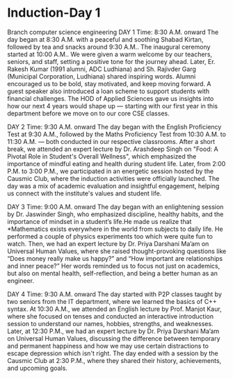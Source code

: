 # Induction-Day 1
Branch computer science engineering 
DAY 1
Time: 8:30 A.M. onward
The day began at 8:30 A.M. with a peaceful and soothing Shabad Kirtan, followed by tea and snacks around 9:30 A.M.. The inaugural ceremony started at 10:00 A.M.. We were given a warm welcome by our teachers, seniors, and staff, setting a positive tone for the journey ahead. Later, Er. Rakesh Kumar (1991 alumni, ADC Ludhiana) and Sh. Rajivder Garg (Municipal Corporation, Ludhiana) shared inspiring words. Alumni encouraged us to be bold, stay motivated, and keep moving forward. A guest speaker also introduced a loan scheme to support students with financial challenges. The HOD of Applied Sciences gave us insights into how our next 4 years would shape up — starting with our first year in this department before we move on to our core CSE classes.

DAY 2
Time: 9:30 A.M. onward
The day began with the English Proficiency Test at 9:30 A.M., followed by the Maths Proficiency Test from 10:30 A.M. to 11:30 A.M. — both conducted in our respective classrooms. After a short break, we attended an expert lecture by Dr. Arashdeep Singh on "Food: A Pivotal Role in Student's Overall Wellness", which emphasized the importance of mindful eating and health during student life. Later, from 2:00 P.M. to 3:00 P.M., we participated in an energetic session hosted by the Causmic Club, where the induction activities were officially launched. The day was a mix of academic evaluation and insightful engagement, helping us connect with the institute's values and student life.

DAY 3
Time: 9:00 A.M. onward
The day began with an enlightening session by Dr. Jaswinder Singh, who emphasized discipline, healthy habits, and the importance of mindset in a student’s life.He made us realize that *Mathematics exists everywhere in the world from subjects to daily life. He performed a couple of physics experiments too which were quite fun to watch. Then, we had an expert lecture by Dr. Priya Darshani Ma’am on Universal Human Values, where she raised thought-provoking questions like “Does money really make us happy?” and “How important are relationships and inner peace?” Her words reminded us to focus not just on academics, but also on mental health, self-reflection, and being a better human as an engineer.

DAY 4
Time: 9:30 A.M. onward
The day started with P2P classes taught by two seniors from the IT department, where we learned the basics of C++ syntax. At 10:30 A.M., we attended an English lecture by Prof. Manjot Kaur, where she focused on tenses and conducted an interactive introduction session to understand our names, hobbies, strengths, and weaknesses. Later, at 12:30 P.M., we had an expert lecture by Dr. Priya Darshani Ma’am on Universal Human Values, discussing the difference between temporary and permanent happiness and how we may use certain distractions to escape depression which isn't right. The day ended with a session by the Causmic Club at 2:30 P.M., where they shared their history, achievements, and upcoming goals.
